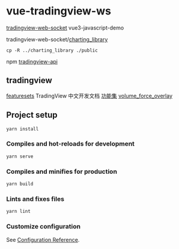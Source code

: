 # vue-tradingview-ws

[tradingview-web-socket](https://github.com/472647301/tradingview-web-socket) vue3-javascript-demo  

tradingview-web-socket/[charting_library](https://github.com/472647301/tradingview-web-socket/tree/master/charting_library)  

`cp -R ../charting_library ./public`  

npm [tradingview-api](https://github.com/472647301/tradingview-web-socket/tree/master/tradingview-api)

## tradingview

[featuresets](https://tradingview.gitee.io/featuresets/)
TradingView 中文开发文档 [功能集](https://www.lhsz.xyz/read/tradingViewWikiCn/book-Featuresets.md) [volume_force_overlay](https://zlq4863947.gitbook.io/tradingview/4-tu-biao-ding-zhi/customization-overview)

## Project setup
```
yarn install
```

### Compiles and hot-reloads for development
```
yarn serve
```

### Compiles and minifies for production
```
yarn build
```

### Lints and fixes files
```
yarn lint
```

### Customize configuration
See [Configuration Reference](https://cli.vuejs.org/config/).
